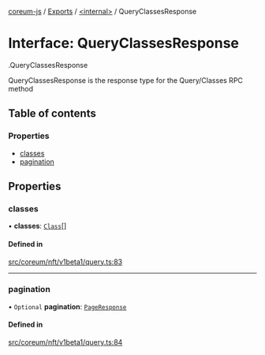 [coreum-js](../README.md) / [Exports](../modules.md) / [<internal\>](../modules/internal_.md) / QueryClassesResponse

# Interface: QueryClassesResponse

[<internal>](../modules/internal_.md).QueryClassesResponse

QueryClassesResponse is the response type for the Query/Classes RPC method

## Table of contents

### Properties

- [classes](internal_.QueryClassesResponse.md#classes)
- [pagination](internal_.QueryClassesResponse.md#pagination)

## Properties

### classes

• **classes**: [`Class`](../modules/internal_.md#class-1)[]

#### Defined in

[src/coreum/nft/v1beta1/query.ts:83](https://github.com/PyramydLabs/coreum-js/blob/37d165f/src/coreum/nft/v1beta1/query.ts#L83)

___

### pagination

• `Optional` **pagination**: [`PageResponse`](../modules/internal_.md#pageresponse-3)

#### Defined in

[src/coreum/nft/v1beta1/query.ts:84](https://github.com/PyramydLabs/coreum-js/blob/37d165f/src/coreum/nft/v1beta1/query.ts#L84)
